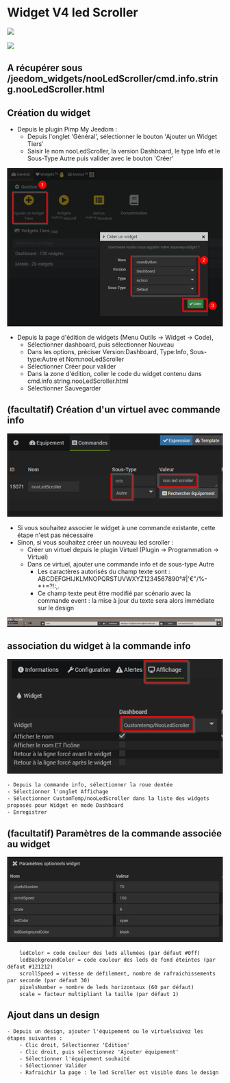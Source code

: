 # Widget V4 led Scroller

![](doc/images/nooCheckBoxDemo.gif)

![](doc/images/nooCheckBoxDemo.gif)

## A récupérer sous /jeedom_widgets/nooLedScroller/cmd.info.string.nooLedScroller.html

## Création du widget

- Depuis le plugin Pimp My Jeedom :
	- Depuis l'onglet 'Général', sélectionner le bouton 'Ajouter un Widget Tiers'
	- Saisir le nom nooLedScroller, la version Dashboard, le type Info et le Sous-Type Autre puis valider avec le bouton 'Créer'

![](../nooNeonButton/doc/images/pimpWidgetCreation.png)

- Depuis la page d'édition de widgets (Menu Outils -> Widget -> Code),
	- Sélectionner dashboard, puis sélectionner Nouveau
	- Dans les options, préciser Version:Dashboard, Type:Info, Sous-type:Autre et Nom:nooLedScroller
	- Sélectionner Créer pour valider
	- Dans la zone d'édition, coller le code du widget contenu dans cmd.info.string.nooLedScroller.html
	- Sélectionner Sauvegarder

## (facultatif) Création d'un virtuel avec commande info

![](doc/images/commandeInfo.png)

- Si vous souhaitez associer le widget à une commande existante, cette étape n'est pas nécessaire
- Sinon, si vous souhaitez créer un nouveau led scroller :
	- Créer un virtuel depuis le plugin Virtuel (Plugin -> Programmation -> Virtuel)
	- Dans ce virtuel, ajouter une commande info et de sous-type Autre
		- Les caractères autorisés du champ texte sont :
			ABCDEFGHIJKLMNOPQRSTUVWXYZ1234567890°#|'€"/%[]()-*+=?!:,.
		- Ce champ texte peut être modifié par scénario avec la commande event : la mise à jour du texte sera alors immédiate sur le design

![](doc/images/scenarioEvent.png)

## association du widget à la commande info

![](doc/images/associationCommandeWidget.png)

	- Depuis la commande info, sélectionner la roue dentée
	- Sélectionner l'onglet Affichage
	- Sélectionner CustomTemp/nooLedScroller dans la liste des widgets proposés pour Widget en mode Dashboard
	- Enregistrer
	
## (facultatif) Paramètres de la commande associée au widget

![](doc/images/parametresWidget.png)

		ledColor = code couleur des leds allumées (par défaut #0ff)
		ledBackgroundColor = code couleur des leds de fond éteintes (par défaut #121212)
		scrollSpeed = vitesse de défilement, nombre de rafraichissements par seconde (par défaut 30)
		pixelsNumber = nombre de leds horizontaux (60 par défaut)
		scale = facteur multipliant la taille (par défaut 1)

## Ajout dans un design

	- Depuis un design, ajouter l'équipement ou le virtuelsuivez les étapes suivantes :
		- Clic droit, Sélectionnez 'Edition'
		- Clic droit, puis sélectionnez 'Ajouter équipement'
		- Sélectionner l'équipement souhaité
		- Sélectionner Valider
		- Rafraichir la page : le led Scroller est visible dans le design
